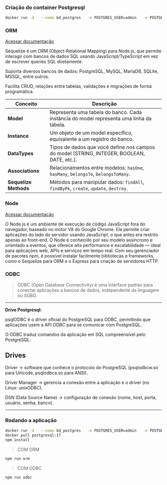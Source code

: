 ### Criação do container Postgresql
```bash
docker run -d   --name bd_postgres   -e POSTGRES_USER=admin   -e POSTGRES_PASSWORD=senha   -e POSTGRES_DB=atividade_db   -p 5432:5432   postgres:17
```

### ORM
[Acessar documentação](https://sequelize.org/)

Sequelize é um ORM (Object-Relational Mapping) para Node.js, que permite interagir com bancos de dados SQL usando JavaScript/TypeScript em vez de escrever queries SQL diretamente.

Suporta diversos bancos de dados: PostgreSQL, MySQL, MariaDB, SQLite, MSSQL, entre outros.

Facilita CRUD, relações entre tabelas, validações e migrações de forma programática.

| Conceito           | Descrição                                                                                 |
|-------------------|-------------------------------------------------------------------------------------------|
| **Model**          | Representa uma tabela do banco. Cada instância do model representa uma linha da tabela.  |
| **Instance**       | Um objeto de um model específico, equivalente a um registro do banco.                   |
| **DataTypes**      | Tipos de dados que você define nos campos do model (STRING, INTEGER, BOOLEAN, DATE, etc.). |
| **Associations**   | Relacionamentos entre modelos: `hasOne`, `hasMany`, `belongsTo`, `belongsToMany`.        |
| **Sequelize Methods** | Métodos para manipular dados: `findAll`, `findByPk`, `create`, `update`, `destroy`.   |


### Node
[Acessar documentação](https://nodejs.org/pt)

O Node.js é um ambiente de execução de código JavaScript fora do navegador, baseado no motor V8 do Google Chrome.
Ele permite criar aplicações do lado do servidor usando JavaScript, o que antes era restrito apenas ao front-end.
O Node é conhecido por seu modelo assíncrono e orientado a eventos, que oferece alta performance e escalabilidade — ideal para aplicações web, APIs e serviços em tempo real.
Com seu gerenciador de pacotes npm, é possível instalar facilmente bibliotecas e frameworks, como o Sequelize para ORM e o Express para criação de servidores HTTP.

### ODBC
> ODBC (Open Database Connectivity) é uma interface padrão para conectar aplicações a bancos de dados, independente da linguagem ou SGBD.
---
**Drive Postgresql:**

psqlODBC é o driver oficial do PostgreSQL para ODBC, permitindo que aplicações usem a API ODBC para se comunicar com PostgreSQL.

O ODBC traduz comandos da aplicação em SQL compreensível pelo PostgreSQL.

**Drives**
---
Driver → software que conhece o protocolo do PostgreSQL (psqlodbcw.so para Unicode, psqlodbca.so para ANSI).

Driver Manager → gerencia a conexão entre a aplicação e o driver (no Linux: unixODBC).

DSN (Data Source Name) → configuração de conexão (nome, host, porta, usuário, senha, banco).

---

### Rodando a aplicação

```bash
docker run -d   --name bd_postgres   -e POSTGRES_USER=admin   -e POSTGRES_PASSWORD=senha   -e POSTGRES_DB=atividade_db   -p 5432:5432   postgres:17
docker pull postgresql:17
npm install
```

> COM ORM
```bash
npm run orm
```

> COM ODBC
```bash
npm run odbc
```
